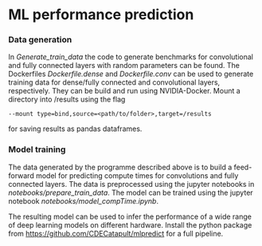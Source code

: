 # ML performance prediction

### Data generation
In *Generate_train_data* the code to generate benchmarks for convolutional and fully connected layers with random parameters can be found. The Dockerfiles *Dockerfile.dense* and *Dockerfile.conv* can be used to generate training data for dense/fully connected and convolutional layers, respectively. They can be build and run using NVIDIA-Docker. Mount a directory into /results using the flag
```
--mount type=bind,source=<path/to/folder>,target=/results
```
for saving results as pandas dataframes.


### Model training
The data generated by the programme described above is to build a feed-forward model for predicting compute times for convolutions and fully connected layers. The data is preprocessed using the jupyter notebooks in *notebooks/prepare_train_data*. The model can be trained using the jupyter notebook *notebooks/model_compTime.ipynb*.

The resulting model can be used to infer the performance of a wide range of deep learning models on different hardware. Install the python package from https://github.com/CDECatapult/mlpredict for a full pipeline.
